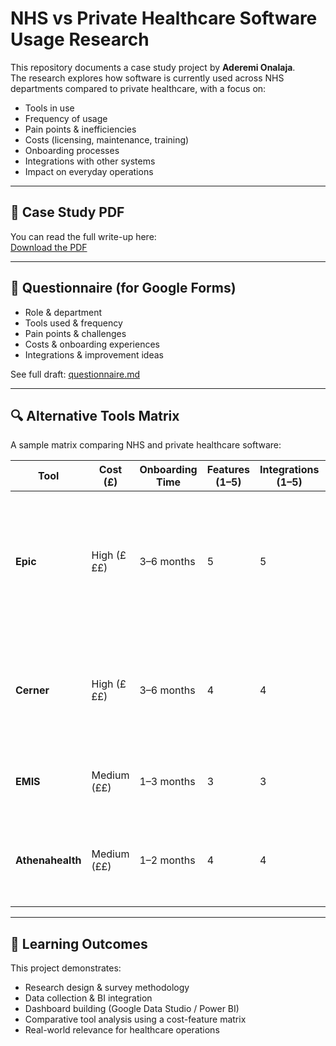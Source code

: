 # NHS vs Private Healthcare Software Usage Research

This repository documents a case study project by **Aderemi Onalaja**.  
The research explores how software is currently used across NHS departments compared to private healthcare, with a focus on:

- Tools in use
- Frequency of usage
- Pain points & inefficiencies
- Costs (licensing, maintenance, training)
- Onboarding processes
- Integrations with other systems
- Impact on everyday operations

---

## 📄 Case Study PDF
You can read the full write-up here:  
[Download the PDF](./software-usage-in-nhs-case_study.pdf)


---

## 📝 Questionnaire (for Google Forms)
- Role & department
- Tools used & frequency
- Pain points & challenges
- Costs & onboarding experiences
- Integrations & improvement ideas

See full draft: [questionnaire.md](./questionnaire.md)

---

## 🔍 Alternative Tools Matrix
A sample matrix comparing NHS and private healthcare software:

| Tool        | Cost (£) | Onboarding Time | Features (1–5) | Integrations (1–5) | Usability (1–5) | Notes |
|-------------|----------|-----------------|----------------|---------------------|-----------------|-------|
| **Epic**    | High (£££) | 3–6 months       | 5              | 5                   | 3               | Widely used in NHS trusts, highly integrated but expensive and complex to learn. |
| **Cerner**  | High (£££) | 3–6 months       | 4              | 4                   | 3               | Strong EHR platform, big presence in NHS and US private sector. |
| **EMIS**    | Medium (££) | 1–3 months       | 3              | 3                   | 4               | Common in GP practices across the NHS. |
| **Athenahealth** | Medium (££) | 1–2 months | 4              | 4                   | 5               | Cloud-based, widely used in private US sector. |

---

## 🎯 Learning Outcomes
This project demonstrates:
- Research design & survey methodology
- Data collection & BI integration
- Dashboard building (Google Data Studio / Power BI)
- Comparative tool analysis using a cost-feature matrix
- Real-world relevance for healthcare operations
